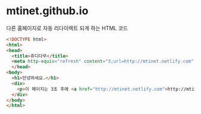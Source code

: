 # mtinet.github.io

다른 홈페이지로 자동 리다이렉트 되게 하는 HTML 코드

```HTML
<!DOCTYPE html>
<html>
<head>
  <title>쥬디다무</title>                              
  <meta http-equiv="refresh" content="3;url=http://mtinet.netlify.com" charset="utf-8" />
  </head>
<body>
  <h1>안녕하세요.</h1>
  <div>
    <p>이 페이지는 3초 후에 <a href="http://mtinet.netlify.com">http://mtinet.netlify.com</a>으로 자동 리다이렉트됩니다.</p>
  </div>
</body>
</html>
```
